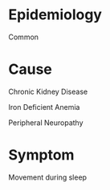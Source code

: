 
# Epidemiology

Common

# Cause

Chronic Kidney Disease

Iron Deficient Anemia

Peripheral Neuropathy

# Symptom

Movement during sleep
